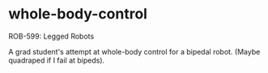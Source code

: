 # whole-body-control
ROB-599: Legged Robots

A grad student's attempt at whole-body control for a bipedal robot. (Maybe quadraped if I fail at bipeds).
